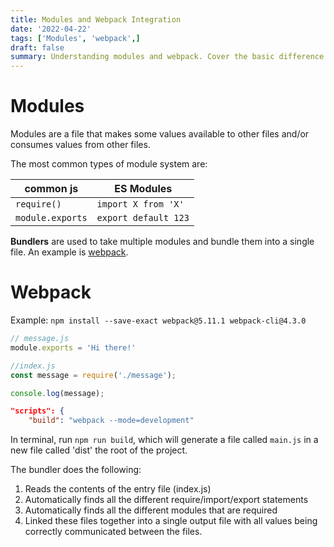 ```yaml
---
title: Modules and Webpack Integration
date: '2022-04-22'
tags: ['Modules', 'webpack',]
draft: false
summary: Understanding modules and webpack. Cover the basic difference between common JS and ES6 modules.
---
```




# Modules

Modules are a file that makes some values available to other files and/or consumes values from other files. 

The most common types of module system are:

| common js        | ES Modules           |
| ---------------- | -------------------- |
| `require()`      | `import X from 'X'`  |
| `module.exports` | `export default 123` |

**Bundlers** are used to take multiple modules and bundle them into a single file. An example is [webpack](https://webpack.js.org/).

# Webpack

Example: `npm install --save-exact webpack@5.11.1 webpack-cli@4.3.0`

```js
// message.js
module.exports = 'Hi there!'
```

```js
//index.js
const message = require('./message');

console.log(message);
```

```json
"scripts": {
    "build": "webpack --mode=development"
```

In terminal, run `npm run build`, which will generate a file called `main.js` in a new file called 'dist' the root of the project.

The bundler does the following:
1. Reads the contents of the entry file (index.js)
2. Automatically finds all the different require/import/export statements
3. Automatically finds all the different modules that are required
4. Linked these files together into a single output file with all values being correctly communicated between the files.


